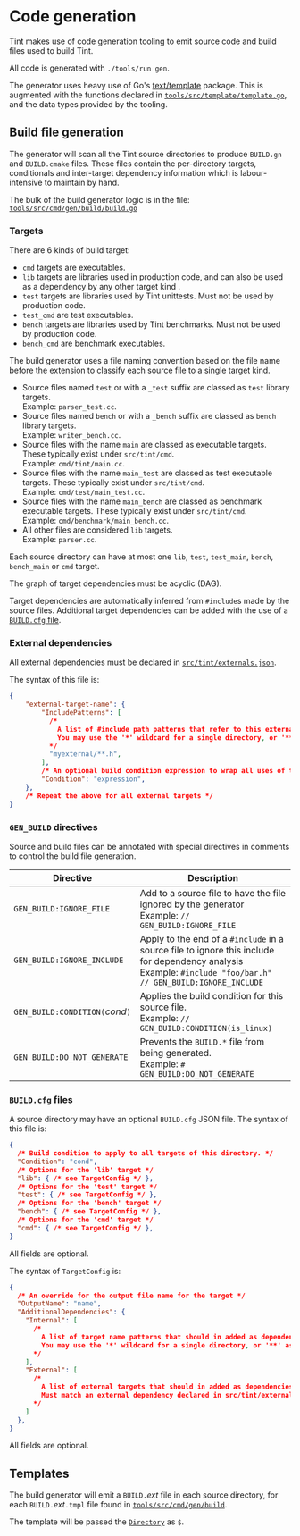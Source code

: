 # Code generation

Tint makes use of code generation tooling to emit source code and build files
used to build Tint.

All code is generated with `./tools/run gen`.

The generator uses heavy use of Go's [text/template](https://pkg.go.dev/text/template)
package. This is augmented with the functions declared in [`tools/src/template/template.go`](../../tools/src/template/template.go), and the data types provided by the tooling.

## Build file generation

The generator will scan all the Tint source directories to produce `BUILD.gn`
and `BUILD.cmake` files. These files contain the per-directory targets,
conditionals and inter-target dependency information which is labour-intensive
to maintain by hand.

The bulk of the build generator logic is in the file: [`tools/src/cmd/gen/build/build.go`](../../tools/src/cmd/gen/build/build.go)

### Targets

There are 6 kinds of build target:

* `cmd` targets are executables.
* `lib` targets are libraries used in production code, and can also be used as
  a dependency by any other target kind .
* `test` targets are libraries used by Tint unittests. Must not be used by
  production code.
* `test_cmd` are test executables.
* `bench` targets are libraries used by Tint benchmarks. Must not be used by
  production code.
* `bench_cmd` are benchmark executables.

The build generator uses a file naming convention based on the file name before the extension to classify each source file to a single target kind.

* Source files named `test` or with a `_test` suffix are classed as `test` library targets. \
  Example: `parser_test.cc`.
* Source files named `bench` or with a `_bench` suffix are classed as `bench` library targets. \
  Example: `writer_bench.cc`.
* Source files with the name `main` are classed as executable targets.
  These typically exist under `src/tint/cmd`. \
  Example: `cmd/tint/main.cc`.
* Source files with the name `main_test` are classed as test executable targets.
  These typically exist under `src/tint/cmd`. \
  Example: `cmd/test/main_test.cc`.
* Source files with the name `main_bench` are classed as benchmark executable targets.
  These typically exist under `src/tint/cmd`. \
  Example: `cmd/benchmark/main_bench.cc`.
* All other files are considered `lib` targets. \
  Example: `parser.cc`.

Each source directory can have at most one `lib`, `test`, `test_main`, `bench`, `bench_main` or `cmd`
target.

The graph of target dependencies must be acyclic (DAG).

Target dependencies are automatically inferred from `#include`s made by the source files.
Additional target dependencies can be added with the use of a [`BUILD.cfg` file](#buildcfg-files).

### External dependencies

All external dependencies must be declared in [`src/tint/externals.json`](../../src/tint/externals.json).

The syntax of this file is:

```json
{
    "external-target-name": {
        "IncludePatterns": [
          /*
            A list of #include path patterns that refer to this external target.
            You may use the '*' wildcard for a single directory, or '**' as a multi-directory wildcard.
          */
          "myexternal/**.h",
        ],
        /* An optional build condition expression to wrap all uses of this external dependency */
        "Condition": "expression",
    },
    /* Repeat the above for all external targets */
}
```

### `GEN_BUILD` directives

Source and build files can be annotated with special directives in comments to control the build file generation.

| Directive | Description |
|-----------|-------------|
| `GEN_BUILD:IGNORE_FILE` | Add to a source file to have the file ignored by the generator <br> Example: `// GEN_BUILD:IGNORE_FILE` |
| `GEN_BUILD:IGNORE_INCLUDE` | Apply to the end of a `#include` in a source file to ignore this include for dependency analysis <br> Example: `#include "foo/bar.h"  // GEN_BUILD:IGNORE_INCLUDE` |
| `GEN_BUILD:CONDITION(`_cond_`)` | Applies the build condition for this source file. <br> Example: `// GEN_BUILD:CONDITION(is_linux)` |
| `GEN_BUILD:DO_NOT_GENERATE` | Prevents the `BUILD.*` file from being generated. <br> Example: `# GEN_BUILD:DO_NOT_GENERATE` |

### `BUILD.cfg` files

A source directory may have an optional `BUILD.cfg` JSON file. The syntax of this file is:

```json
{
  /* Build condition to apply to all targets of this directory. */
  "Condition": "cond",
  /* Options for the 'lib' target */
  "lib": { /* see TargetConfig */ },
  /* Options for the 'test' target */
  "test": { /* see TargetConfig */ },
  /* Options for the 'bench' target */
  "bench": { /* see TargetConfig */ },
  /* Options for the 'cmd' target */
  "cmd": { /* see TargetConfig */ },
}
```

All fields are optional.

The syntax of `TargetConfig` is:

```json
{
  /* An override for the output file name for the target */
  "OutputName": "name",
  "AdditionalDependencies": {
    "Internal": [
      /*
        A list of target name patterns that should in added as dependencies to this target.
        You may use the '*' wildcard for a single directory, or '**' as a multi-directory wildcard.
      */
    ],
    "External": [
      /*
        A list of external targets that should in added as dependencies to this target.
        Must match an external dependency declared in src/tint/externals.json
      */
    ]
  },
}
```

All fields are optional.

## Templates

The build generator will emit a `BUILD.`_ext_ file in each source directory, for each `BUILD.`_ext_`.tmpl` file found in [`tools/src/cmd/gen/build`](../../tools/src/cmd/gen/build).

The template will be passed the [`Directory`](../../tools/src/cmd/gen/build/directory.go) as `$`.
